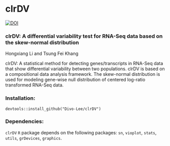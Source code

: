 # clrDV
[![DOI](https://zenodo.org/badge/539562321.svg)](https://zenodo.org/badge/latestdoi/539562321)

### clrDV: A differential variability test for RNA-Seq data based on the skew-normal distribution

Hongxiang Li and Tsung Fei Khang

clrDV: A statistical method for detecting genes/transcripts in RNA-Seq data that show differential variability between two populations. 
       clrDV is based on a compositional data analysis framework. The skew-normal distribution is used for modeling gene-wise null 
       distribution of centered log-ratio transformed RNA-Seq data.

### Installation:
  `devtools::install_github("Divo-Lee/clrDV")`
  
### Dependencies:
  `clrDV` `R` package depends on the following packages: `sn`, `vioplot`, `stats`, `utils`, `grDevices`, `graphics`.
  
